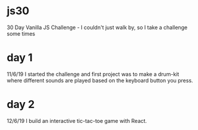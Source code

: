 # js30
30 Day Vanilla JS Challenge - I couldn't just walk by, so I take a challenge some times
# day 1
11/6/19 I started the challenge and first project was to make a drum-kit where different sounds are played based on the keyboard button you press.
# day 2
12/6/19 I build an interactive tic-tac-toe game with React.
